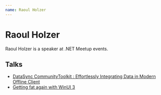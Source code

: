 ```yaml
---
name: Raoul Holzer
---
```


# Raoul Holzer

Raoul Holzer is a speaker at .NET Meetup events.

## Talks
- [DataSync CommunityToolkit : Effortlessly Integrating Data in Modern Offline Client](../_events/2025-04-29.md)
- [Getting fat again with WinUI 3](../_events/2024-05-28.md)
